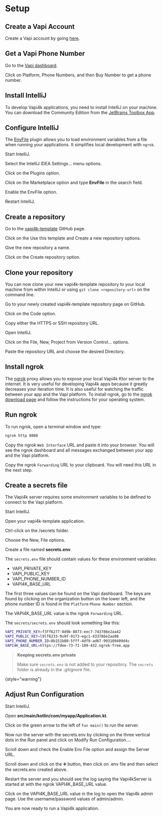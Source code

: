 <show-structure depth="1"/>

# Setup

## Create a Vapi Account

Create a Vapi account by going [here](https://dashboard.vapi.ai).

## Get a Vapi Phone Number

<procedure>
    <step>
        <p>Go to the <a href="https://dashboard.vapi.ai">Vapi dashboard</a>.</p>
    </step>
    <step>
        <p>Click on <shortcut>Platform</shortcut>, <shortcut>Phone Numbers</shortcut>, and then
            <shortcut>Buy Number</shortcut> to get a phone number.</p>
    </step>
</procedure>

## Install IntelliJ

To develop Vapi4k applications, you need to install IntelliJ on your machine.
You can download the Community Edition from the [JetBrains Toolbox App](https://www.jetbrains.com/toolbox-app/).

## Configure IntelliJ

The [EnvFile](https://plugins.jetbrains.com/plugin/7861-envfile) plugin allows you to load environment variables from a
file when running your applications. It simplifies
local development with `ngrok`.

<procedure title="Install the EnvFile plugin">
    <step>
        <p>Start IntelliJ.</p>
    </step>
    <step>
        <p>Select the <shortcut>IntelliJ IDEA</shortcut> <shortcut>Settings...</shortcut> menu options.</p>
    </step>
    <step>
        <p>Click on the <shortcut>Plugins</shortcut> option.</p>
    </step>
    <step>
        <p>Click on the <shortcut>Marketplace</shortcut> option and type <b>EnvFile</b> in the search field.</p>
    </step>
    <step>
        <p>Enable the <shortcut>EnvFile</shortcut> option.</p>
    </step>
    <step>
        <p>Restart IntelliJ.</p>
    </step>
</procedure>

## Create a repository

<procedure title="Create a vapi4k-template repository">
    <step>
        <p>Go to the <a href="https://github.com/vapi4k/vapi4k-template">vapi4k-template</a> GitHub page.</p>
    </step>
    <step>
        <p>Click on the <shortcut>Use this template</shortcut> and <shortcut>Create a new repository</shortcut> options.</p>
    </step>
    <step>
        <p>Give the new repository a name.</p>
    </step>
    <step>
        <p>Click on the <shortcut>Create repository</shortcut> option.</p>
    </step>
</procedure>

## Clone your repository

You can now clone your new vapi4k-template repository to your local machine from within IntelliJ or using
`git clone <repository-url>`
on the command line.

<procedure title="Clone the vapi4k-template repository within IntelliJ">
    <step>
        <p>Go to your newly created vapi4k-template repository page on GitHub.</p>
    </step>
    <step>
        <p>Click on the <shortcut>Code</shortcut> option.</p>
    </step>
    <step>
        <p>Copy either the <shortcut>HTTPS</shortcut> or <shortcut>SSH</shortcut> repository URL.</p>
    </step>
    <step>
        <p>Open IntelliJ.</p>
    </step>
    <step>
        <p>Click on the <shortcut>File</shortcut>, <shortcut>New</shortcut>, <shortcut>Project from Version Control...</shortcut> options.</p>
    </step>
    <step>
        <p>Paste the repository URL and choose the desired <shortcut>Directory</shortcut>.</p>
    </step>
</procedure>

## Install ngrok

The [ngrok](https://ngrok.com/) proxy allows you to expose your local Vapi4k Ktor server to the internet.
It is very useful for developing Vapi4k apps because it greatly decreases your iteration time.
It is also useful for watching the traffic between your app and the Vapi platform.
To install ngrok, go to the [ngrok download page](https://ngrok.com/download) and follow the instructions for
your operating system.

## Run ngrok

To run ngrok, open a terminal window and type:

```bash
ngrok http 8080
```

Copy the ngrok `Web Interface` URL and paste it into your browser. You will see the ngrok dashboard and all messages
exchanged between your app and the Vapi platform.

Copy the ngrok `Forwarding` URL to your clipboard. You will need this URL in the next step.

## Create a secrets file

The Vapi4k server requires some environment variables to be defined to connect to the Vapi platform.

<procedure title="Create a secrets.env file">
    <step>
        <p>Start IntelliJ.</p>
    </step>
    <step>
        <p>Open your vapi4k-template application.</p>
    </step>
    <step>
        <p>Ctrl-click on the <shortcut>/secrets</shortcut> folder.</p>
    </step>
    <step>
        <p>Choose the <shortcut>New</shortcut>, <shortcut>File</shortcut> options.</p>
    </step>
    <step>
        <p>Create a file named <b>secrets.env</b>.</p>
    </step>

The `secrets.env` file should contain values for these environment variables:

* VAPI_PRIVATE_KEY
* VAPI_PUBLIC_KEY
* VAPI_PHONE_NUMBER_ID
* VAPI4K_BASE_URL

The first three values can be found on the Vapi dashboard.
The keys are found by clicking on the organization button on the lower left,
and the phone number ID is found in the `Platform` `Phone Number` section.

The VAPI4K_BASE_URL value is the ngrok `Forwarding` URL.

The `secrets/secrets.env` should look something like this:

```bash
VAPI_PRIVATE_KEY=f3ff6277-8d9b-8873-eec7-743786e2aa42
VAPI_PUBLIC_KEY=l9lf6233-9s9f-9173-egc1-433786e2aa98
VAPI_PHONE_NUMBER_ID=8b151b80-5fff-4df9-ad67-993189409d4c
VAPI4K_BASE_URL=https://fdee-73-71-109-432.ngrok-free.app
```

> **Keeping secrets.env private**
>
> Make sure `secrets.env` is not added to your repository. The `secrets` folder is already in the .gitignore file.
>
>
{style="warning"}

</procedure>

## Adjust Run Configuration

<procedure title="Adjust Run Configuration to use secrets.env">
    <step>
        <p>Start IntelliJ.</p>
    </step>
    <step>
        <p>Open <b>src/main/kotlin/com/myapp/Application.kt</b>.</p>
    </step>
    <step>
        <p>Click on the green arrow to the left of <code>fun main()</code> to run the server.</p>
    </step>
    <step>
        <p>Now run the server with the secrets.env by clicking on the three vertical dots in the Run
          panel and click on <shortcut>Modify Run Configuration...</shortcut>.</p>
    </step>
    <step>
        <p>Scroll down and check the <shortcut>Enable Env File</shortcut> option and assign the <shortcut>Server URL</shortcut>.</p>
    </step>
    <step>
        <p>Scroll down and click on the <shortcut>➕</shortcut> button, then click on <shortcut>.env file</shortcut>
          and then select the <shortcut>secrets.env</shortcut> created above.</p>
    </step>
    <step>
        <p>Restart the server and you should see the log saying the <shortcut>Vapi4kServer is started at</shortcut>
          with the ngrok VAPI4K_BASE_URL value.</p>
    </step>
    <step>
        <p>Click on the VAPI4K_BASE_URL value in the log to open the Vapi4k admin page.
          Use the username/password values of admin/admin.</p>
    </step>
</procedure>

You are now ready to run a Vapi4k application.
